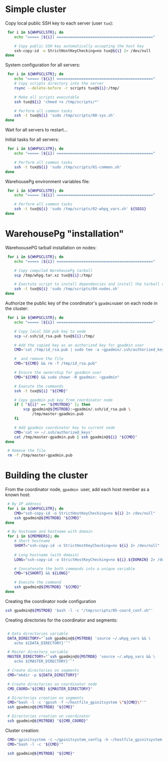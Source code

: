 # Simple cluster

Copy local public SSH key to each server (user `tux`):
```bash
 for i in ${WHPGCLSTR}; do
    echo "===== [${i}] ==========================================="

    # Copy public SSH key automatically accepting the host key
    ssh-copy-id -o StrictHostKeyChecking=no tux@${i} 2> /dev/null
done
```

System configuration for all servers:
```bash
 for i in ${WHPGCLSTR}; do
    echo "===== [${i}] ==========================================="
    # Copy scripts directory into the server
    rsync --delete-before -r scripts tux@${i}:/tmp/

    # Make all scripts executable
    ssh tux@${i} 'chmod +x /tmp/scripts/*'

    # Perform all common tasks
    ssh -t tux@${i} 'sudo /tmp/scripts/00-sys.sh'
done
```

Wait for all servers to restart...

Initial tasks for all servers:
```bash
 for i in ${WHPGCLSTR}; do
    echo "===== [${i}] ==========================================="

    # Perform all common tasks
    ssh -t tux@${i} 'sudo /tmp/scripts/01-common.sh'
done
```

WarehousePg environment variables file:
```bash
 for i in ${WHPGCLSTR}; do
    echo "===== [${i}] ==========================================="

    # Perform all common tasks
    ssh -t tux@${i} 'sudo /tmp/scripts/02-whpg_vars.sh' ${SEGS}
done
```

# WarehousePg "installation"

WarehoousePG tarball installation on nodes:
```bash
 for i in ${WHPGCLSTR}; do
    echo "===== [${i}] ==========================================="

    # Copy compiled WarehousePg tarball
    scp /tmp/whpg.tar.xz tux@${i}:/tmp/

    # Exectute script to install dependencies and install the tarball content
    ssh -t tux@${i} 'sudo /tmp/scripts/04-nodes.sh'
done
```

Authorize the public key of the coordinator's `gpadmin`user on each node in
the cluster:
```bash
 for i in ${WHPGCLSTR}; do
    echo "===== [${i}] ==========================================="

    # Copy local SSH pub key to node
    scp ~/.ssh/id_rsa.pub tux@${i}:/tmp/

    # Add the copied key as an authorized key for gpadmin user
    CMD='cat /tmp/id_rsa.pub | sudo tee -a ~gpadmin/.ssh/authorized_keys'

    #  and remove the file
    CMD="${CMD} && rm -f /tmp/id_rsa.pub"

    # Ensure the ownership for gpadmin user
    CMD="${CMD} && sudo chown -R gpadmin: ~gpadmin"

    # Execute the commands
    ssh -t tux@${i} "${CMD}"

    # Copy gpadmin pub key from coordinator node
    if [ "${i}" == "${MSTRDB}" ]; then
        scp gpadmin@${MSTRDB}:~gpadmin/.ssh/id_rsa.pub \
            /tmp/master-gpadmin.pub
    fi

    # Add gpadmin coordinator key to current node
    CMD='cat >> ~/.ssh/authorized_keys'
    cat /tmp/master-gpadmin.pub | ssh gpadmin@${i} "${CMD}"
done

 # Remove the file
 rm -f /tmp/master-gpadmin.pub
```

# Building the cluster

From the coordinator node, `gpadmin `user, add each host member as a known
host:
```bash
 # By IP address
 for i in ${WHPGCLSTR}; do
    CMD="ssh-copy-id -o StrictHostKeyChecking=no ${i} 2> /dev/null"
    ssh gpadmin@${MSTRDB} "${CMD}"
done

 # By hostname and hostname with domain
 for i in ${MEMBERS}; do
    # Short hostname
    SHORT="ssh-copy-id -o StrictHostKeyChecking=no ${i} 2> /dev/null"
    
    # Long hostname (with domain)
    LONG="ssh-copy-id -o StrictHostKeyChecking=no ${i}.${DOMAIN} 2> /dev/null"

    # Concatenate the both commands into a unique variable
    CMD="${SHORT} && ${LONG}"

    # Execute the command
    ssh gpadmin@${MSTRDB} "${CMD}"
done 
```

Creating the coordinator node configuration
```bash
ssh gpadmin@${MSTRDB} 'bash -l -c "/tmp/scripts/05-coord_conf.sh"'
```

Creating directories for the coordinator and segments:
```bash

 # Data directories variable   
 DATA_DIRECTORY="`ssh gpadmin@${MSTRDB} 'source ~/.whpg_vars && \
    echo ${DATA_DIRECTORY}'`"

 # Master directory variable
 MASTER_DIRECTORY="`ssh gpadmin@${MSTRDB} 'source ~/.whpg_vars && \
    echo ${MASTER_DIRECTORY}'`"

 # Create directories on segments
 CMD="mkdir -p ${DATA_DIRECTORY}"

 # Create directories on coordinator node
 CMD_COORD="${CMD} ${MASTER_DIRECTORY}"

 # Directories creation on segments
 CMD="bash -l -c 'gpssh -f ~/hostfile_gpinitsystem \"${CMD}\"'"
 ssh gpadmin@${MSTRDB} "${CMD}"

 # Directories creation on coordinator
 ssh gpadmin@${MSTRDB} "${CMD_COORD}"
```

Cluster creation:
```bash
 CMD='gpinitsystem -c ~/gpinitsystem_config -h ~/hostfile_gpinitsystem -a'
 CMD="bash -l -c '${CMD}'"

 ssh gpadmin@${MSTRDB} "${CMD}" 
```